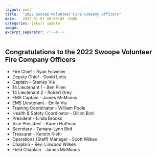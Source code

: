 ```yaml
---
layout: post
title:  "2022 Swoope Volunteer Fire Company Officers"
date:   2022-01-01 00:00:00 -0400
categories: jekyll update
image: 
excerpt_separator: <!--#-->
---
```


## Congratulations to the 2022 Swoope Volunteer Fire Company Officers
<!--#-->
- Fire Chief - Ryan Folweiler
- Deputy Chief - David Lotts
- Captain - Stanley Via
- 14 Lieutenant 1 - Ben Piner
- 14 Lieutenant 2 - Robert Grey
- EMS Captain - James McManus
- EMS Lieutenant - Emily Via
- Training Coordinator - William Poole
- Health & Safety Coordinator - Dillon Bird
- President - Linda Brooks
- Vice President - Karen Hoffman
- Secretary - Tamara-Lynn Bird
- Treasurer - Kerstin Kiehl
- Operations (Staff) Manager - Scott Wilkes
- Chaplain - Rev. Linwood Wilkes
- Field Chaplain - James McManus